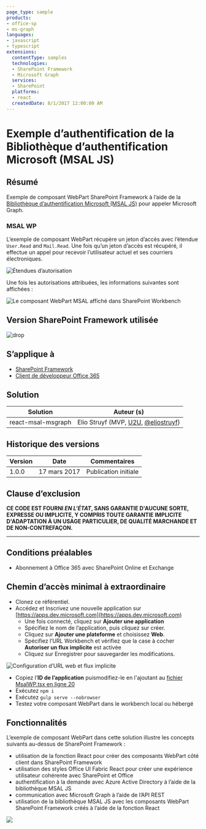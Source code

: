 ```yaml
---
page_type: sample
products:
- office-sp
- ms-graph
languages:
- javascript
- typescript
extensions:
  contentType: samples
  technologies:
  - SharePoint Framework
  - Microsoft Graph
  services:
  - SharePoint
  platforms:
  - react
  createdDate: 8/1/2017 12:00:00 AM
---
```

# Exemple d’authentification de la Bibliothèque d’authentification Microsoft (MSAL JS)

## Résumé

Exemple de composant WebPart SharePoint Framework à l’aide de la [Bibliothèque d’authentification Microsoft (MSAL JS)](https://github.com/AzureAD/microsoft-authentication-library-for-js) pour appeler Microsoft Graph.

### MSAL WP

L’exemple de composant WebPart récupère un jeton d’accès avec l’étendue `User.Read` and `Mail.Read`. Une fois qu’un jeton d’accès est récupéré, il effectue un appel pour recevoir l’utilisateur actuel et ses courriers électroniques.

![Étendues d’autorisation](./assets/permission-scopes.png)

Une fois les autorisations attribuées, les informations suivantes sont affichées :

![Le composant WebPart MSAL affiché dans SharePoint Workbench](./assets/msal-wp-output.png)

## Version SharePoint Framework utilisée 
![drop](https://img.shields.io/badge/drop-GA-green.svg)

## S’applique à

* [SharePoint Framework](https://learn.microsoft.com/sharepoint/dev/spfx/sharepoint-framework-overview)
* [Client de développeur Office 365](https://learn.microsoft.com/sharepoint/dev/spfx/set-up-your-developer-tenant)

## Solution

Solution|Auteur (s)
--------|---------
react-msal-msgraph|Elio Struyf (MVP, [U2U](https://www.u2u.be), [@eliostruyf](https://www.twitter.com/eliostruyf))

## Historique des versions

Version|Date|Commentaires
-------|----|--------
1.0.0 | 17 mars 2017 | Publication initiale

## Clause d’exclusion
**CE CODE EST FOURNI *EN L’ÉTAT*, SANS GARANTIE D'AUCUNE SORTE, EXPRESSE OU IMPLICITE, Y COMPRIS TOUTE GARANTIE IMPLICITE D'ADAPTATION À UN USAGE PARTICULIER, DE QUALITÉ MARCHANDE ET DE NON-CONTREFAÇON.**

---

## Conditions préalables

- Abonnement à Office 365 avec SharePoint Online et Exchange

## Chemin d’accès minimal à extraordinaire

- Clonez ce référentiel.
- Accédez et Inscrivez une nouvelle application sur [https://apps.dev.microsoft.com](https://apps.dev.microsoft.com)
    - Une fois connecté, cliquez sur **Ajouter une application**
    - Spécifiez le nom de l’application, puis cliquez sur créer.
    - Cliquez sur **Ajouter une plateforme** et choisissez **Web**.
    - Spécifiez l’URL Workbench et vérifiez que la case à cocher **Autoriser un flux implicite** est activée
    - Cliquez sur Enregistrer pour sauvegarder les modifications.

![Configuration d’URL web et flux implicite](./assets/redirect-url.png)

- Copiez l’**ID de l’application** puismodifiez-le en l'ajoutant au [fichier MsalWP.tsx en ligne 20](./src/webparts/msalWp/components/MsalWp.tsx#20)
- Exécutez `npm i`
- Exécutez `gulp serve --nobrowser`
- Testez votre composant WebPart dans le workbench local ou hébergé

## Fonctionnalités

L’exemple de composant WebPart dans cette solution illustre les concepts suivants au-dessus de SharePoint Framework :

- utilisation de la fonction React pour créer des composants WebPart côté client dans SharePoint Framework
- utilisation des styles Office UI Fabric React pour créer une expérience utilisateur cohérente avec SharePoint et Office
- authentification à la demande avec Azure Active Directory à l’aide de la bibliothèque MSAL JS
- communication avec Microsoft Graph à l’aide de l’API REST
- utilisation de la bibliothèque MSAL JS avec les composants WebPart SharePoint Framework créés à l’aide de la fonction React

![](https://pnptelemetry.azurewebsites.net/sp-dev-fx-webparts/samples/react-msal-msgraph)
